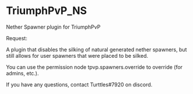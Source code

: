# TriumphPvP_NS
Nether Spawner plugin for TriumphPvP


Request: 

A plugin that disables the silking of natural generated nether spawners, but still allows for user spawners that were placed to be silked. 

You can use the permission node tpvp.spawners.override to override (for admins, etc.).


If you have any questions, contact Turttles#7920 on discord.
